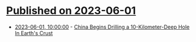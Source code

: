 # [Published on 2023-06-01](index.md)

* [2023-06-01, 10:00:00](https://news.slashdot.org/story/23/05/31/2351206/china-begins-drilling-a-10-kilometer-deep-hole-in-earths-crust?utm_source=rss1.0mainlinkanon&utm_medium=feed) - [China Begins Drilling a 10-Kilometer-Deep Hole In Earth's Crust](https://news.slashdot.org/story/23/05/31/2351206/china-begins-drilling-a-10-kilometer-deep-hole-in-earths-crust?utm_source=rss1.0mainlinkanon&utm_medium=feed)
